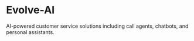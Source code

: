 # Evolve-AI
AI-powered customer service solutions including call agents, chatbots, and personal assistants.
